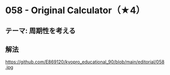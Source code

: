 # 058 - Original Calculator（★4）

## テーマ: 周期性を考える

## 解法
https://github.com/E869120/kyopro_educational_90/blob/main/editorial/058.jpg
